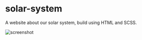 # solar-system
A website about our solar system, build using HTML and SCSS.

![screenshot](https://github.com/DanielSima/solar-system/blob/master/screenshot.png?raw=true)
